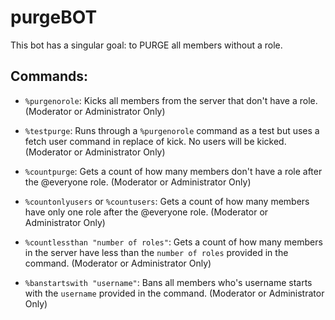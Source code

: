 # purgeBOT

This bot has a singular goal: to PURGE all members without a role. 

## Commands:

- `%purgenorole`: Kicks all members from the server that don't have a role. (Moderator or Administrator Only)

- `%testpurge`: Runs through a `%purgenorole` command as a test but uses a fetch user command in replace of kick. No users will be kicked. (Moderator or Administrator Only) 

- `%countpurge`: Gets a count of how many members don't have a role after the @everyone role. (Moderator or Administrator Only)

- `%countonlyusers` or `%countusers`: Gets a count of how many members have only one role after the @everyone role. (Moderator or Administrator Only)

- `%countlessthan "number of roles"`: Gets a count of how many members in the server have less than the `number of roles` provided in the command. (Moderator or Administrator Only) 

- `%banstartswith "username"`: Bans all members who's username starts with the `username` provided in the command. (Moderator or Administrator Only)
